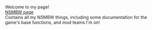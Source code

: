 Welcome to my page!<br>
[NSMBW page](nsmbw/home.md)<br>
Contains all my NSMBW things, including some documentation for the game's base functions, and mod teams I'm on!
